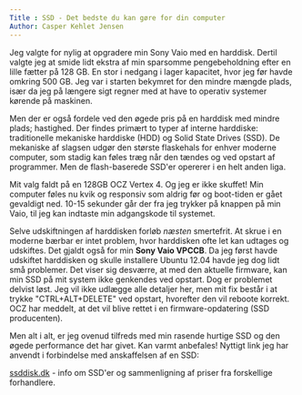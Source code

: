 ```yaml
---
Title : SSD - Det bedste du kan gøre for din computer
Author: Casper Kehlet Jensen
---
```


Jeg valgte for nylig at opgradere min Sony Vaio med en harddisk. Dertil valgte jeg at smide lidt ekstra af min sparsomme pengebeholdning efter en lille fætter på 128 GB. En stor i nedgang i lager kapacitet, hvor jeg før havde omkring 500 GB. Jeg var i starten bekymret for den mindre mængde plads, især da jeg på længere sigt regner med at have to operativ systemer kørende på maskinen.

Men der er også fordele ved den øgede pris på en harddisk med mindre plads; hastighed. Der findes primært to typer af interne harddiske: traditionelle mekaniske harddiske (HDD) og Solid State Drives (SSD). De mekaniske af slagsen udgør den største flaskehals for enhver moderne computer, som stadig kan føles træg når den tændes og ved opstart af programmer. Men de flash-baserede SSD'er opererer i en helt anden liga.

Mit valg faldt på en 128GB OCZ Vertex 4. Og jeg er ikke skuffet! Min computer føles nu kvik og responsiv som aldrig før og boot-tiden er gået gevaldigt ned. 10-15 sekunder går der fra jeg trykker på knappen på min Vaio, til jeg kan indtaste min adgangskode til systemet.

Selve udskiftningen af harddisken forløb <i>næsten</i> smertefrit. At skrue i en moderne bærbar er intet problem, hvor harddisken ofte let kan udtages og udskiftes. Det gjaldt også for min <b>Sony Vaio VPCCB</b>. Da jeg først havde udskiftet harddisken og skulle installere Ubuntu 12.04 havde jeg dog lidt små problemer. Det viser sig desværre, at med den aktuelle firmware, kan min SSD på mit system ikke genkendes ved opstart. Dog er problemet delvist løst. Jeg vil ikke udlægge alle detaljer her, men mit fix består i at trykke "CTRL+ALT+DELETE" ved opstart, hvorefter den vil reboote korrekt. OCZ har meddelt, at det vil blive rettet i en firmware-opdatering (SSD producenten).

Men alt i alt, er jeg ovenud tilfreds med min rasende hurtige SSD og den øgede performance det har givet. Kan varmt anbefales! Nyttigt link jeg har anvendt i forbindelse med anskaffelsen af en SSD:

<a href="http://ssddisk.dk/">ssddisk.dk</a> - info om SSD'er og sammenligning af priser fra forskellige forhandlere.